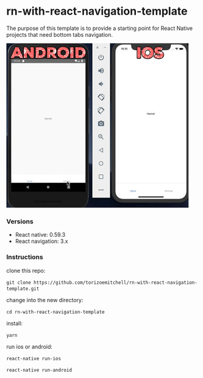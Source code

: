 # rn-with-react-navigation-template

The purpose of this template is to provide a starting point for React Native projects that need bottom tabs navigation.


![alt text](https://github.com/torizoemitchell/rn-with-react-navigation-template/blob/master/react-nav.gif)

### Versions

* React native: 0.59.3
* React navigation: 3.x

### Instructions

clone this repo: 

```
git clone https://github.com/torizoemitchell/rn-with-react-navigation-template.git
```

change into the new directory:

```
cd rn-with-react-navigation-template
```

install:

```
yarn
```

run ios or android: 

```
react-native run-ios
```
```
react-native run-android
```
